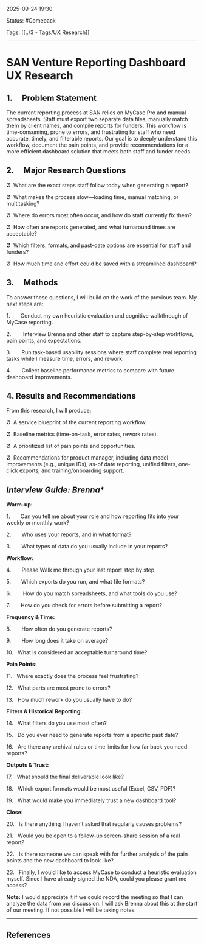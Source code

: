 
2025-09-24 19:30

Status: #Comeback 

Tags: [[../3 - Tags/UX Research]] 

---
# SAN Venture Reporting Dashboard UX Research

## 1.     Problem Statement

The current reporting process at SAN relies on MyCase Pro and manual spreadsheets. Staff must export two separate data files, manually match them by client names, and compile reports for funders. This workflow is time-consuming, prone to errors, and frustrating for staff who need accurate, timely, and filterable reports. Our goal is to deeply understand this workflow, document the pain points, and provide recommendations for a more efficient dashboard solution that meets both staff and funder needs.

## 2.     Major Research Questions

Ø  What are the exact steps staff follow today when generating a report?

Ø  What makes the process slow—loading time, manual matching, or multitasking?

Ø  Where do errors most often occur, and how do staff currently fix them?

Ø  How often are reports generated, and what turnaround times are acceptable?

Ø  Which filters, formats, and past-date options are essential for staff and funders?

Ø  How much time and effort could be saved with a streamlined dashboard?

## 3.     Methods

To answer these questions, I will build on the work of the previous team. My next steps are:

1.       Conduct my own heuristic evaluation and cognitive walkthrough of MyCase reporting.

2.        Interview Brenna and other staff to capture step-by-step workflows, pain points, and expectations.

3.       Run task-based usability sessions where staff complete real reporting tasks while I measure time, errors, and rework.

4.       Collect baseline performance metrics to compare with future dashboard improvements.

## 4. Results and Recommendations

From this research, I will produce:

Ø  A service blueprint of the current reporting workflow.

Ø  Baseline metrics (time-on-task, error rates, rework rates).

Ø  A prioritized list of pain points and opportunities.

Ø  Recommendations for product manager, including data model improvements (e.g., unique IDs), as-of date reporting, unified filters, one-click exports, and training/onboarding support.

## ***Interview Guide: Brenna****

**Warm-up:**

1.       Can you tell me about your role and how reporting fits into your weekly or monthly work?

2.       Who uses your reports, and in what format?

3.       What types of data do you usually include in your reports?

**Workflow:**

4.       Please Walk me through your last report step by step.

5.       Which exports do you run, and what file formats?

6.        How do you match spreadsheets, and what tools do you use?

7.       How do you check for errors before submitting a report?

**Frequency & Time:**

8.       How often do you generate reports?

9.       How long does it take on average?

10.   What is considered an acceptable turnaround time?

**Pain Points:**

11.   Where exactly does the process feel frustrating?

12.   What parts are most prone to errors?

13.   How much rework do you usually have to do?

**Filters & Historical Reporting:**

14.   What filters do you use most often?

15.   Do you ever need to generate reports from a specific past date?

16.   Are there any archival rules or time limits for how far back you need reports?

**Outputs & Trust:**

17.   What should the final deliverable look like?

18.   Which export formats would be most useful (Excel, CSV, PDF)?

19.   What would make you immediately trust a new dashboard tool?

**Close:**

20.   Is there anything I haven’t asked that regularly causes problems?

21.   Would you be open to a follow-up screen-share session of a real report?

22.   Is there someone we can speak with for further analysis of the pain points and the new dashboard to look like?

23.   Finally, I would like to access MyCase to conduct a heuristic evaluation myself. Since I have already signed the NDA, could you please grant me access?

**Note:** I would appreciate it if we could record the meeting so that I can analyze the data from our discussion. I will ask Brenna about this at the start of our meeting. If not possible I will be taking notes.

---
## References
